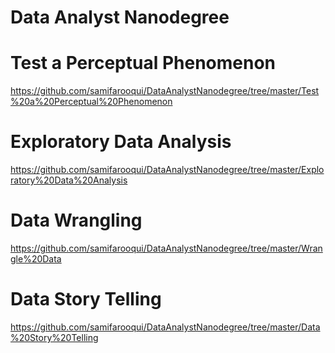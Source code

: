 # Data Analyst Nanodegree
# Test a Perceptual Phenomenon
https://github.com/samifarooqui/DataAnalystNanodegree/tree/master/Test%20a%20Perceptual%20Phenomenon
# Exploratory Data Analysis
https://github.com/samifarooqui/DataAnalystNanodegree/tree/master/Exploratory%20Data%20Analysis
# Data Wrangling
https://github.com/samifarooqui/DataAnalystNanodegree/tree/master/Wrangle%20Data
# Data Story Telling
https://github.com/samifarooqui/DataAnalystNanodegree/tree/master/Data%20Story%20Telling
